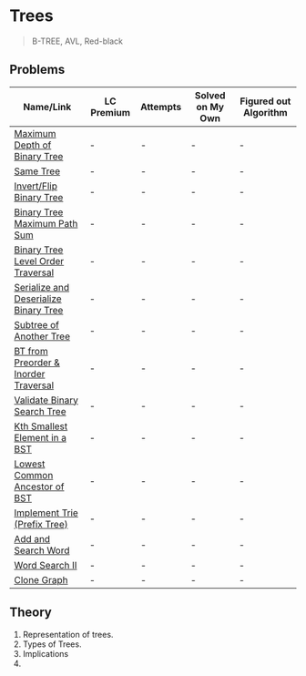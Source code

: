 # Trees

>B-TREE, AVL, Red-black

## Problems


| Name/Link                                                                                                                        | LC Premium | Attempts | Solved on My Own | Figured out Algorithm |
| -------------------------------------------------------------------------------------------------------------------------------- | ---------- | -------- | ---------------- | --------------------- |
| [Maximum Depth of Binary Tree](https://leetcode.com/problems/maximum-depth-of-binary-tree/)                                      | -          | -        | -                | -                     |
| [Same Tree](https://leetcode.com/problems/same-tree/)                                                                            | -          | -        | -                | -                     |
| [Invert/Flip Binary Tree](https://leetcode.com/problems/invert-binary-tree/)                                                     | -          | -        | -                | -                     |
| [Binary Tree Maximum Path Sum](https://leetcode.com/problems/binary-tree-maximum-path-sum/)                                      | -          | -        | -                | -                     |
| [Binary Tree Level Order Traversal](https://leetcode.com/problems/binary-tree-level-order-traversal/)                            | -          | -        | -                | -                     |
| [Serialize and Deserialize Binary Tree](https://leetcode.com/problems/serialize-and-deserialize-binary-tree/)                    | -          | -        | -                | -                     |
| [Subtree of Another Tree](https://leetcode.com/problems/subtree-of-another-tree/)                                                | -          | -        | -                | -                     |
| [BT from Preorder & Inorder Traversal](https://leetcode.com/problems/construct-binary-tree-from-preorder-and-inorder-traversal/) | -          | -        | -                | -                     |
| [Validate Binary Search Tree](https://leetcode.com/problems/validate-binary-search-tree/)                                        | -          | -        | -                | -                     |
| [Kth Smallest Element in a BST](https://leetcode.com/problems/kth-smallest-element-in-a-bst/)                                    | -          | -        | -                | -                     |
| [Lowest Common Ancestor of BST](https://leetcode.com/problems/lowest-common-ancestor-of-a-binary-search-tree/)                   | -          | -        | -                | -                     |
| [Implement Trie (Prefix Tree)](https://leetcode.com/problems/implement-trie-prefix-tree/)                                        | -          | -        | -                | -                     |
| [Add and Search Word](https://leetcode.com/problems/add-and-search-word-data-structure-design/)                                  | -          | -        | -                | -                     |
| [Word Search II](https://leetcode.com/problems/word-search-ii/)                                                                  | -          | -        | -                | -                     |
| [Clone Graph](https://leetcode.com/problems/clone-graph/)                                                                        | -          | -        | -                | -                     |


## Theory

1. Representation of trees.
2. Types of Trees.
3. Implications
4. 